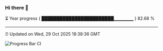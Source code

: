 ### Hi there 👋

⏳ Year progress { ████████████████████████▁▁▁▁▁▁ } 82.68 %

---

⏰ Updated on Wed, 29 Oct 2025 18:38:36 GMT

![Progress Bar CI](https://github.com/DhruviPatel157/GitHub-Actions-Demo/workflows/Progress%20Bar%20CI/badge.svg)
